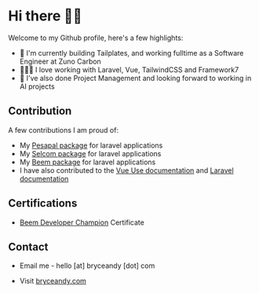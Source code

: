 # Hi there 👋🏽

Welcome to my Github profile, here's a few highlights:

- 🏹 I'm currently building Tailplates, and working fulltime as a Software Engineer at Zuno Carbon
- 👨🏾‍💻 I love working with Laravel, Vue, TailwindCSS and Framework7
- 🎉 I've also done Project Management and looking forward to working in AI projects

## Contribution

A few contributions I am proud of:

- My [Pesapal package](https://github.com/bryceandy/laravel_pesapal) for laravel applications
- My [Selcom package](https://github.com/bryceandy/laravel-selcom) for laravel applications
- My [Beem package](https://github.com/bryceandy/laravel-beem) for laravel applications
- I have also contributed to the [Vue Use documentation](https://github.com/vueuse/vueuse) and [Laravel documentation](https://github.com/laravel/docs)

## Certifications

- [Beem Developer Champion](https://bryceandy.s3.us-east-2.amazonaws.com/Beem+Certificate+of+Achievement.pdf) Certificate

## Contact

- Email me - hello [at] bryceandy [dot] com

- Visit [bryceandy.com](https://bryceandy.com)
